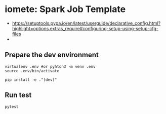 # iomete: Spark Job Template

- https://setuptools.pypa.io/en/latest/userguide/declarative_config.html?highlight=options.extras_require#configuring-setup-using-setup-cfg-files
-

## Prepare the dev environment

```shell
virtualenv .env #or pyhton3 -m venv .env
source .env/bin/activate

pip install -e ."[dev]"
```

## Run test

```shell
pytest
```
